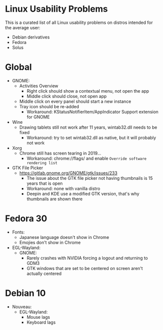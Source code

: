 # Linux Usability Problems

This is a curated list of all Linux usability problems on distros intended for the average user: 

- Debian derivatives
- Fedora
- Solus

 # Global
  - GNOME:
    - Activities Overview
      - Right click should show a contextual menu, not open the app
      - Middle click should close, not open app
    - Middle click on every panel should start a new instance
    - Tray icon should be re-added
      - Workaround: KStatusNotifierItem/AppIndicator Support extension for GNOME
  - Wine
    - Drawing tablets still not work after 11 years, wintab32.dll needs to be fixed
      - Workaround: try to set wintab32.dll as native, but it will probably not work
  - Xorg
    - Chrome still has screen tearing in 2019...
      - Workaround: chrome://flags/ and enable `Override software rendering list`
  - GTK File Picker
    - https://gitlab.gnome.org/GNOME/gtk/issues/233
      - The issue about the GTK file picker not having thumbnails is 15 years that is open
      - Workaround: none with vanilla distro
      - Deepin and KDE use a modified GTK version, that's why thumbnails are shown there

 # Fedora 30
  - Fonts:
    - Japanese language doesn't show in Chrome
    - Emojies don't show in Chrome
  - EGL-Wayland:
    - GNOME:
      - Rarely crashes with NVIDIA forcing a logout and returning to GDM3
      - GTK windows that are set to be centered on screen aren't actually centered
      
# Debian 10
  - Nouveau:
    - EGL-Wayland:
      - Mouse lags
      - Keyboard lags


